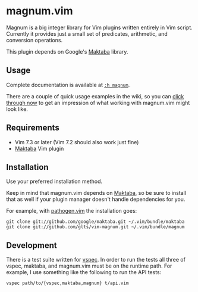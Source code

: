 magnum.vim
==========

Magnum is a big integer library for Vim plugins written entirely in Vim
script. Currently it provides just a small set of predicates,
arithmetic, and conversion operations.

This plugin depends on Google's [Maktaba][1] library.

[1]: https://github.com/google/maktaba

Usage
-----

Complete documentation is available at [`:h magnum`][2].

There are a couple of quick usage examples in the wiki, so you can
[click through now][3] to get an impression of what working with
magnum.vim might look like.

[2]: https://github.com/glts/vim-magnum/blob/master/doc/magnum.txt
[3]: https://github.com/glts/vim-magnum/wiki/Usage-examples

Requirements
------------

*   Vim 7.3 or later (Vim 7.2 should also work just fine)
*   [Maktaba][1] Vim plugin

Installation
------------

Use your preferred installation method.

Keep in mind that magnum.vim depends on [Maktaba][1], so be sure to
install that as well if your plugin manager doesn't handle dependencies
for you.

For example, with [pathogen.vim][4] the installation goes:

    git clone git://github.com/google/maktaba.git ~/.vim/bundle/maktaba
    git clone git://github.com/glts/vim-magnum.git ~/.vim/bundle/magnum

[4]: http://www.vim.org/scripts/script.php?script_id=2332

Development
-----------

There is a test suite written for [vspec][5]. In order to run the tests
all three of vspec, maktaba, and magnum.vim must be on the runtime path.
For example, I use something like the following to run the API tests:

    vspec path/to/{vspec,maktaba,magnum} t/api.vim

[5]: https://github.com/kana/vim-vspec
